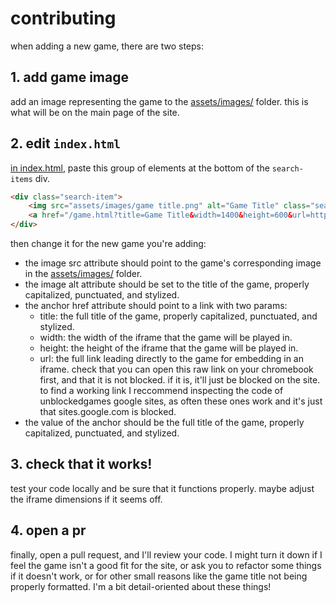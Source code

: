 # contributing
when adding a new game, there are two steps:
## 1. add game image
add an image representing the game to the [assets/images/](https://github.com/liamhtml/PLAYHYDRA/tree/main/assets/images) folder. this is what will be on the main page of the site.
## 2. edit `index.html`
[in index.html](https://github.com/liamhtml/PLAYHYDRA/edit/main/index.html), paste this group of elements at the bottom of the `search-items` div.
```html
<div class="search-item">
    <img src="assets/images/game title.png" alt="Game Title" class="search-img" />
    <a href="/game.html?title=Game Title&width=1400&height=600&url=https://thegame.com/the-game/index.html">Game Title</a>
</div>
```
then change it for the new game you're adding:
<br>
- the image src attribute should point to the game's corresponding image in the [assets/images/](https://github.com/liamhtml/PLAYHYDRA/tree/main/assets/images) folder.
- the image alt attribute should be set to the title of the game, properly capitalized, punctuated, and stylized.
- the anchor href attribute should point to a link with two params:
  - title: the full title of the game, properly capitalized, punctuated, and stylized.
  - width: the width of the iframe that the game will be played in.
  - height: the height of the iframe that the game will be played in.
  - url: the full link leading directly to the game for embedding in an iframe. check that you can open this raw link on your chromebook first, and that it is not blocked. if it is, it'll just be blocked on the site. to find a working link I reccommend inspecting the code of unblockedgames google sites, as often these ones work and it's just that sites.google.com is blocked.
- the value of the anchor should be the full title of the game, properly capitalized, punctuated, and stylized.
## 3. check that it works!
test your code locally and be sure that it functions properly. maybe adjust the iframe dimensions if it seems off.
## 4. open a pr 
finally, open a pull request, and I'll review your code. I might turn it down if I feel the game isn't a good fit for the site, or ask you to refactor some things if it doesn't work, or for other small reasons like the game title not being properly formatted. I'm a bit detail-oriented about these things!
